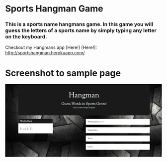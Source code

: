 # Sports Hangman Game

### This is a sports name hangmans game. In this game you will guess the letters of a sports name by simply typing any letter on the keyboard. 

Checkout my Hangmans app [Here!]
[Here!]: http://sportshangman.herokuapp.com/

# Screenshot to sample page

![alt text](./assets/images/hangmanScreenshot.PNG)